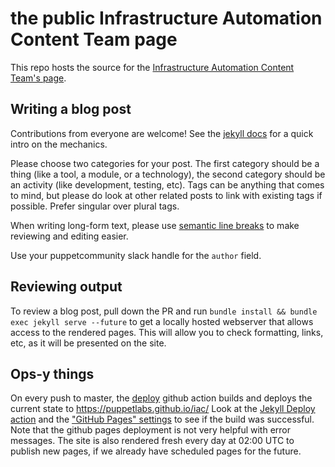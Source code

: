 # the public Infrastructure Automation Content Team page

This repo hosts the source for the [Infrastructure Automation Content Team's page](https://puppetlabs.github.io/iac/).

## Writing a blog post

Contributions from everyone are welcome!
See the [jekyll docs](https://jekyllrb.com/docs/posts/) for a quick intro on the mechanics.

Please choose two categories for your post.
The first category should be a thing (like a tool, a module, or a technology),
the second category should be an activity (like development, testing, etc).
Tags can be anything that comes to mind, but please do look at other related posts to link with existing tags if possible.
Prefer singular over plural tags.

When writing long-form text, please use [semantic line breaks](https://sembr.org/) to make reviewing and editing easier.

Use your puppetcommunity slack handle for the `author` field.

## Reviewing output

To review a blog post,
pull down the PR and run `bundle install && bundle exec jekyll serve --future`
to get a locally hosted webserver that allows access to the rendered pages.
This will allow you to check formatting, links, etc, as it will be presented on the site.

## Ops-y things

On every push to master, the [deploy](./.github/workflows/deploy.yml) github action builds and deploys the current state to https://puppetlabs.github.io/iac/
Look at the [Jekyll Deploy action](https://github.com/puppetlabs/iac/actions?query=workflow%3A%22Jekyll+Deploy%22)
and the ["GitHub Pages" settings](https://github.com/puppetlabs/iac/settings)
to see if the build was successful.
Note that the github pages deployment is not very helpful with error messages.
The site is also rendered fresh every day at 02:00 UTC to publish new pages, if we already have scheduled pages for the future.
